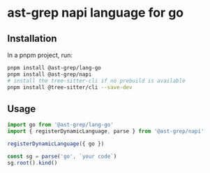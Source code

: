 # ast-grep napi language for go

## Installation

In a pnpm project, run:

```bash
pnpm install @ast-grep/lang-go
pnpm install @ast-grep/napi
# install the tree-sitter-cli if no prebuild is available
pnpm install @tree-sitter/cli --save-dev
```

## Usage

```js
import go from '@ast-grep/lang-go'
import { registerDynamicLanguage, parse } from '@ast-grep/napi'

registerDynamicLanguage({ go })

const sg = parse('go', `your code`)
sg.root().kind()
```
